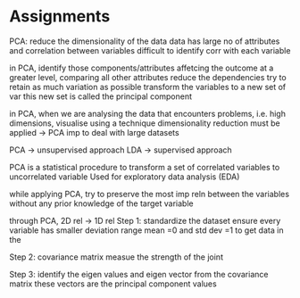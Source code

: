 # Assignments

PCA:
reduce the dimensionality of the data
data has large no of attributes and correlation between variables
difficult to identify corr with each variable

in PCA, identify those components/attributes affetcing the outcome at a greater level, comparing all other attributes
reduce the dependencies
try to retain as much variation as possible
transform the variables to a new set of var
this new set is called the principal component

in PCA, when we are analysing the data that encounters problems, i.e. high dimensions, visualise using a technique
dimensionality reduction must be applied -> PCA
imp to deal with large datasets

PCA -> unsupervised approach
LDA -> supervised approach

PCA is a statistical procedure to transform a set of correlated variables to uncorrelated variable
Used for exploratory data analysis (EDA)

while applying PCA, try to preserve the most imp reln between the variables 
without any prior knowledge of the target variable

through PCA, 2D rel -> 1D rel
Step 1: standardize the dataset
ensure every variable has smaller deviation range
mean =0  and std dev =1
to get data in the 

Step 2: covariance matrix 
measue the strength of the joint

Step 3: identify the eigen values and eigen vector from the covariance matrix
these vectors are the principal component values
